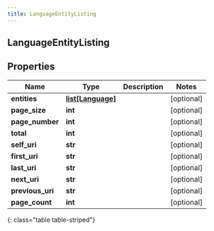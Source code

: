 ```yaml
---
title: LanguageEntityListing
---
```

## LanguageEntityListing

## Properties

|Name | Type | Description | Notes|
|------------ | ------------- | ------------- | -------------|
| **entities** | [**list[Language]**](Language.html) |  | [optional] |
| **page_size** | **int** |  | [optional] |
| **page_number** | **int** |  | [optional] |
| **total** | **int** |  | [optional] |
| **self_uri** | **str** |  | [optional] |
| **first_uri** | **str** |  | [optional] |
| **last_uri** | **str** |  | [optional] |
| **next_uri** | **str** |  | [optional] |
| **previous_uri** | **str** |  | [optional] |
| **page_count** | **int** |  | [optional] |
{: class="table table-striped"}


